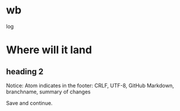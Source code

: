 # wb
log
# Where will it land


## heading 2


Notice: Atom indicates in the footer:
CRLF, UTF-8, GitHub Markdown, branchname, summary of changes

Save and continue.
